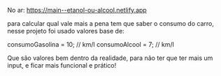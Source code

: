 No ar: https://main--etanol-ou-alcool.netlify.app

para calcular qual vale mais a pena tem que saber o consumo do carro,
nesse projeto foi usado valores base de: <p>
consumoGasolina = 10; // km/l
consumoAlcool = 7; // km/l

Que são valores bem dentro da realidade, para não ter que ter mais um input, e ficar mais funcional e prático! 
